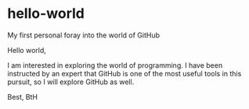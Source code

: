 # hello-world
My first personal foray into the world of GitHub

Hello world,

I am interested in exploring the world of programming. I have been instructed by an expert that GitHub is one of the most useful tools in this pursuit, so I will explore GitHub as well.

Best,
BtH
